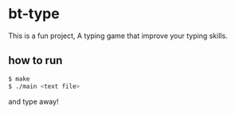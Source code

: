 # bt-type

This is a fun project, A typing game that improve your typing skills.

## how to run

```bash
$ make
$ ./main <text file>
```

and type away!
